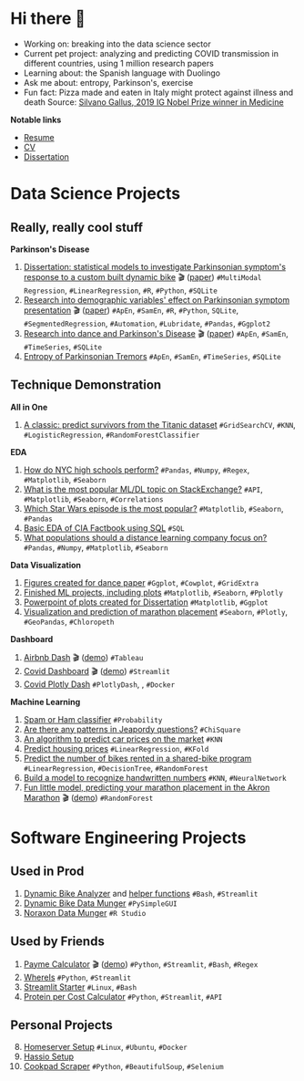 # Hi there 👋

- Working on: breaking into the data science sector
- Current pet project: analyzing and predicting COVID transmission in different countries, using 1 million research papers
- Learning about: the Spanish language with Duolingo
- Ask me about: entropy, Parkinson's, exercise
- Fun fact:  Pizza made and eaten in Italy might protect against illness and death Source: [Silvano Gallus, 2019 IG Nobel Prize winner in Medicine](https://improbable.com/ig/winners/#ig2019)

__Notable links__

- [Resume](https://resume.peti.work)
- [CV](https://cv.peti.work)
- [Dissertation](http://rave.ohiolink.edu/etdc/view?acc_num=kent1625846829132496)

# Data Science Projects

## Really, really cool stuff

__Parkinson's Disease__

1. [Dissertation: statistical models to investigate Parkinsonian symptom's response to a custom built dynamic bike](https://github.com/pomkos/dissert) 🎬 ([paper](http://rave.ohiolink.edu/etdc/view?acc_num=kent1625846829132496)) `#MultiModal Regression`, `#LinearRegression`, `#R`, `#Python`, `#SQLite`
2. [Research into demographic variables' effect on Parkinsonian symptom presentation](https://github.com/pomkos/dynamic_cycling_paper_2022)  🎬 ([paper](https://www.frontiersin.org/articles/10.3389/fresc.2022.858401)) `#ApEn`, `#SamEn`, `#R`, `#Python`, `SQLite`, `#SegmentedRegression`, `#Automation`, `#Lubridate`, `#Pandas`, `#Ggplot2`
3. [Research into dance and Parkinson's Disease](https://github.com/pomkos/dance_flow) 🎬 ([paper](https://doi.org/10.3390/ijerph19020655)) `#ApEn`, `#SamEn`, `#TimeSeries`, `#SQLite`
4. [Entropy of Parkinsonian Tremors](https://github.com/pomkos/entropy_tremor) `#ApEn`, `#SamEn`, `#TimeSeries`, `#SQLite`


## Technique Demonstration

__All in One__

1. [A classic: predict survivors from the Titanic dataset](https://github.com/pomkos/Finished-Projects/blob/master/14.%20ML%20Workflow.ipynb) `#GridSearchCV`, `#KNN`, `#LogisticRegression`, `#RandomForestClassifier`

__EDA__

1. [How do NYC high schools perform?](https://github.com/pomkos/Finished-Projects/blob/master/01.%20NYC%20High%20Schools.ipynb) `#Pandas`, `#Numpy`, `#Regex`, `#Matplotlib`, `#Seaborn`
2. [What is the most popular ML/DL topic on StackExchange?](https://github.com/pomkos/Finished-Projects/blob/master/05.%20StackExchange%20Tags.ipynb) `#API`, `#Matplotlib`, `#Seaborn`, `#Correlations`
3. [Which Star Wars episode is the most popular?](https://github.com/pomkos/Finished-Projects/blob/master/02.%20Star%20Wars%20Survey.ipynb) `#Matplotlib`, `#Seaborn`, `#Pandas`
4. [Basic EDA of CIA Factbook using SQL](https://github.com/pomkos/Finished-Projects/blob/master/03.%20CIA%20Factbook.ipynb) `#SQL`
5. [What populations should a distance learning company focus on?](https://github.com/pomkos/Finished-Projects/blob/master/04.%20Elearning%20Markets.ipynb) `#Pandas`, `#Numpy`, `#Matplotlib`, `#Seaborn`

__Data Visualization__

1. [Figures created for dance paper](https://www.mdpi.com/1660-4601/19/2/655) `#Ggplot`, `#Cowplot`, `#GridExtra`
2. [Finished ML projects, including plots](https://github.com/pomkos/Finished-Projects) `#Matplotlib`, `#Seaborn`, `#Pplotly`
3. [Powerpoint of plots created for Dissertation](https://etd.ohiolink.edu/apexprod/rws_olink/r/1501/10?clear=10&p10_accession_num=kent1625846829132496) `#Matplotlib`, `#Ggplot`
4. [Visualization and prediction of marathon placement](https://share.streamlit.io/pomkos/marathon-fiesta/main/marathon_st.py) `#Seaborn`, `#Plotly`, `#GeoPandas`, `#Chloropeth`

__Dashboard__

1. [Airbnb Dash](https://public.tableau.com/app/profile/peter8115/viz/AirBnBPrices2019/Dashboard1) 🎬 ([demo](https://public.tableau.com/app/profile/peter8115/viz/AirBnBPrices2019/Dashboard1)) `#Tableau`
2. [Covid Dashboard](https://github.com/pomkos/covid_dash) 🎬 ([demo](https://covid.peti.work)) `#Streamlit`
3. [Covid Plotly Dash](https://github.com/pomkos/covid_w_plotlydash) `#PlotlyDash`, , `#Docker`

__Machine Learning__

1. [Spam or Ham classifier](https://github.com/pomkos/Finished-Projects/blob/master/07.%20Spam%20Filter.ipynb) `#Probability`
2. [Are there any patterns in Jeapordy questions?](https://github.com/pomkos/Finished-Projects/blob/master/08.%20Winning%20Jeopardy.ipynb) `#ChiSquare`
3. [An algorithm to predict car prices on the market](https://github.com/pomkos/Finished-Projects/blob/master/09.%20Predicting%20Car%20Prices.ipynb) `#KNN`
4. [Predict housing prices](https://github.com/pomkos/Finished-Projects/blob/master/10.%20Predicting%20House%20Sale%20Prices.ipynb) `#LinearRegression`, `#KFold`
5. [Predict the number of bikes rented in a shared-bike program](https://github.com/pomkos/Finished-Projects/blob/master/12.%20Predicting%20Bike%20Rentals.ipynb) `#LinearRegression`, `#DecisionTree`, `#RandomForest`
6. [Build a model to recognize handwritten numbers](https://github.com/pomkos/Finished-Projects/blob/master/13.%20Building%20A%20Handwritten%20Digits%20Classifier.ipynb) `#KNN`, `#NeuralNetwork` 
7. [Fun little model, predicting your marathon placement in the Akron Marathon](https://github.com/pomkos/marathon-fiesta) 🎬 ([demo](https://marathon.peti.work)) `#RandomForest`

# Software Engineering Projects

## Used in Prod
1. [Dynamic Bike Analyzer](https://github.com/pomkos/dynamic_biking) and [helper functions](https://github.com/pomkos/dynbike_helper_functions) `#Bash`, `#Streamlit`
2. [Dynamic Bike Data Munger](https://github.com/pomkos/biking) `#PySimpleGUI`
3. [Noraxon Data Munger](https://github.com/pomkos/dancing) `#R Studio`

## Used by Friends
1. [Payme Calculator](https://github.com/pomkos/payme) 🎬 ([demo](https://payme.peti.work)) `#Python`, `#Streamlit`, `#Bash`, `#Regex`
2. [WhereIs](https://github.com/pomkos/whereis) `#Python`, `#Streamlit`
3. [Streamlit Starter](https://github.com/pomkos/streamlit_starter) `#Linux`, `#Bash`
4. [Protein per Cost Calculator](https://github.com/pomkos/brotein) `#Python`, `#Streamlit`, `#API`

## Personal Projects
8. [Homeserver Setup](https://github.com/pomkos/homeserver) `#Linux`, `#Ubuntu`, `#Docker`
9. [Hassio Setup](https://github.com/pomkos/hassio_config)
11. [Cookpad Scraper](https://github.com/pomkos/cookpad_scrape) `#Python`, `#BeautifulSoup`, `#Selenium`
